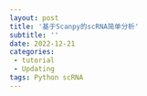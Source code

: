 ```yaml
---
layout: post
title: '基于Scanpy的scRNA简单分析'
subtitle: ''
date: 2022-12-21
categories:
 - tutorial 
 - Updating
tags: Python scRNA
---
```


